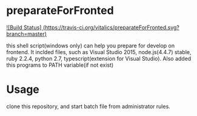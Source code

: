 # preparateForFronted

[![Build Status] (https://travis-ci.org/vitalics/preparateForFronted.svg?branch=master)](https://travis-ci.org/vitalics/preparateForFronted)

this shell script(windows only) can help you prepare for develop on frontend.
It inclded files, such as Visual Studio 2015, node.js(4.4.7) stable, ruby 2.2.4, python 2.7, typescript(extension for Visual Studio). Also added this programs to PATH variable(if not exist)
# Usage
clone this repository, and start batch file from administrator rules.
